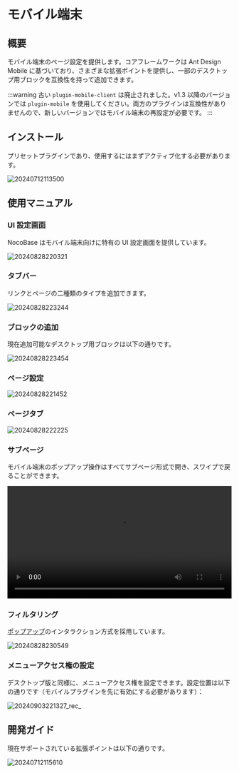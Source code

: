 # モバイル端末

<PluginInfo name="mobile"></PluginInfo>

## 概要

モバイル端末のページ設定を提供します。コアフレームワークは Ant Design Mobile に基づいており、さまざまな拡張ポイントを提供し、一部のデスクトップ用ブロックを互換性を持って追加できます。

:::warning
古い `plugin-mobile-client` は廃止されました。v1.3 以降のバージョンでは `plugin-mobile` を使用してください。両方のプラグインは互換性がありませんので、新しいバージョンではモバイル端末の再設定が必要です。
:::

## インストール

プリセットプラグインであり、使用するにはまずアクティブ化する必要があります。

![20240712113500](https://static-docs.nocobase.com/20240712113500.png)

## 使用マニュアル

### UI 設定画面

NocoBase はモバイル端末向けに特有の UI 設定画面を提供しています。

![20240828220321](https://static-docs.nocobase.com/20240828220321.png)

### タブバー

リンクとページの二種類のタイプを追加できます。

![20240828223244](https://static-docs.nocobase.com/20240828223244.png)

### ブロックの追加

現在追加可能なデスクトップ用ブロックは以下の通りです。

![20240828223454](https://static-docs.nocobase.com/20240828223454.png)

### ページ設定

![20240828221452](https://static-docs.nocobase.com/20240828221452.png)

### ページタブ

![20240828222225](https://static-docs.nocobase.com/20240828222225.png)

### サブページ

モバイル端末のポップアップ操作はすべてサブページ形式で開き、スワイプで戻ることができます。

<video width="100%" controls>
  <source src="https://static-docs.nocobase.com/20240828222736_rec_.mp4" type="video/mp4">
</video>

### フィルタリング

[ポップアップ](https://mobile.ant.design/components/popup)のインタラクション方式を採用しています。

![20240828230549](https://static-docs.nocobase.com/20240828230549.png)

### メニューアクセス権の設定

デスクトップ版と同様に、メニューアクセス権を設定できます。設定位置は以下の通りです（モバイルプラグインを先に有効にする必要があります）：

![20240903221327_rec_](https://nocobase-docs.oss-cn-beijing.aliyuncs.com/20240903221327_rec_.gif)

## 開発ガイド

現在サポートされている拡張ポイントは以下の通りです。

![20240712115610](https://static-docs.nocobase.com/20240712115610.png)

